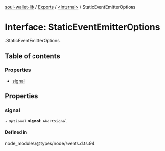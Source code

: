 [soul-wallet-lib](../README.md) / [Exports](../modules.md) / [<internal\>](../modules/internal_.md) / StaticEventEmitterOptions

# Interface: StaticEventEmitterOptions

[<internal>](../modules/internal_.md).StaticEventEmitterOptions

## Table of contents

### Properties

- [signal](internal_.StaticEventEmitterOptions.md#signal)

## Properties

### signal

• `Optional` **signal**: `AbortSignal`

#### Defined in

node_modules/@types/node/events.d.ts:94
